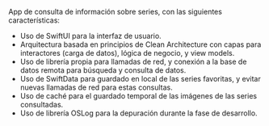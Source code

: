 App de consulta de información sobre series, con las siguientes características:

* Uso de SwiftUI para la interfaz de usuario.
* Arquitectura basada en principios de Clean Architecture con capas para interactores (carga de datos), lógica de negocio, y view models.
* Uso de librería propia para llamadas de red, y conexión a la base de datos remota para búsqueda y consulta de datos.
* Uso de SwiftData para guardado en local de las series favoritas, y evitar nuevas llamadas de red para estas consultas.
* Uso de caché para el guardado temporal de las imágenes de las series consultadas.
* Uso de librería OSLog para la depuración durante la fase de desarrollo.
